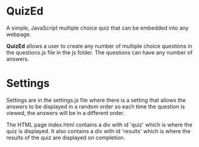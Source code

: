 # QuizEd
A simple, JavaScript multiple choice quiz that can be embedded into any webpage.

**QuizEd** allows a user to create any number of multiple choice questions in the questions.js file in the js folder. The questions can have any number of answers. 

# Settings
Settings are in the settings.js file where there is a setting that allows the answers to be displayed in a random order so each time the question is viewed, the answers will be in a different order.

The HTML page index.html contains a div with id 'quiz' which is where the quiz is displayed. It also contains a div with id 'results' which is where the results of the quiz are displayed on completion.
